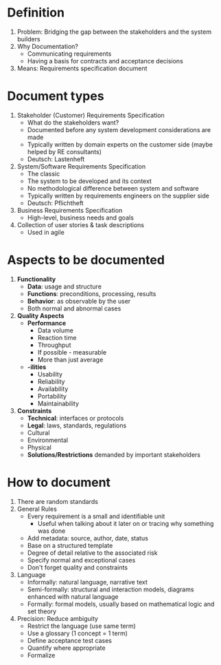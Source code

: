 # Definition
1. Problem: Bridging the gap between the stakeholders and the system builders
1. Why Documentation?
    - Communicating requirements
    - Having a basis for contracts and acceptance decisions
1. Means: Requirements specification document



# Document types
1. Stakeholder (Customer) Requirements Specification
    - What do the stakeholders want?
    - Documented before any system development considerations are made
    - Typically written by domain experts on the customer side (maybe helped by RE consultants)
    - Deutsch: Lastenheft
1. System/Software Requirements Specification
    - The classic
    - The system to be developed and its context
    - No methodological difference between system and software
    - Typically written by requirements engineers on the supplier side
    - Deutsch: Pflichtheft
1. Business Requirements Specification
    - High-level, business needs and goals
1. Collection of user stories & task descriptions
    - Used in agile



# Aspects to be documented
1. **Functionality**
    - **Data**: usage and structure
    - **Functions**: preconditions, processing, results
    - **Behavior**: as observable by the user
    - Both normal and abnormal cases
1. **Quality Aspects**
    - **Performance**
        * Data volume
        * Reaction time
        * Throughput
        * If possible - measurable
        * More than just average
    - **-ilities**
        * Usability
        * Reliability
        * Availability
        * Portability
        * Maintainability
1. **Constraints**
    - **Technical**: interfaces or protocols
    - **Legal**: laws, standards, regulations
    - Cultural
    - Environmental
    - Physical
    - **Solutions/Restrictions** demanded by important stakeholders



# How to document
1. There are random standards
1. General Rules
    - Every requirement is a small and identifiable unit
        * Useful when talking about it later on or tracing why something was done
    - Add metadata: source, author, date, status
    - Base on a structured template
    - Degree of detail relative to the associated risk
    - Specify normal and exceptional cases
    - Don't forget quality and constraints
1. Language
    - Informally: natural language, narrative text
    - Semi-formally: structural and interaction models, diagrams enhanced with natural language
    - Formally: formal models, usually based on mathematical logic and set theory
1. Precision: Reduce ambiguity
    - Restrict the language (use same term)
    - Use a glossary (1 concept = 1 term)
    - Define acceptance test cases
    - Quantify where appropriate
    - Formalize
